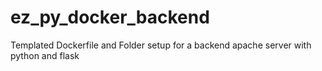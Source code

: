 # ez_py_docker_backend
Templated Dockerfile and Folder setup for a backend apache server with python and flask
